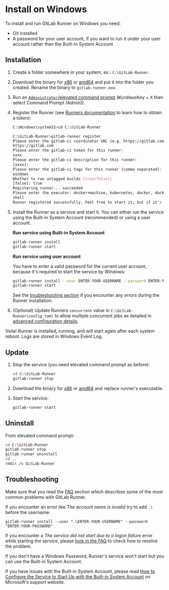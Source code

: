 # Install on Windows

To install and run GitLab Runner on Windows you need:
* Git installed
* A password for your user account, if you want to run it under your user
  account rather than the Built-in System Account

## Installation

1. Create a folder somewhere in your system, ex.: `C:\GitLab-Runner`.

1. Download the binary for [x86][]  or [amd64][] and put it into the folder you
   created. Rename the binary to `gitlab-runner.exe`.

1. Run an [`Administrator`/elevated command prompt][prompt] (<kbd>WindowsKey</kbd> + <kbd>X</kbd> then select Command Prompt (Admin)).

1. Register the Runner (see [Runners documentation](https://docs.gitlab.com/ce/ci/runners/) to learn how to obtain a token):

    ```bash
    C:\Windows\system32>cd C:\GitLab-Runner

    C:\GitLab-Runner>gitlab-runner register
    Please enter the gitlab-ci coordinator URL (e.g. https://gitlab.com/):
    https://gitlab.com
    Please enter the gitlab-ci token for this runner:
    xxxx
    Please enter the gitlab-ci description for this runner:
    [xxxx]:
    Please enter the gitlab-ci tags for this runner (comma separated):
    windows
    Whether to run untagged builds [true/false]:
    [false]: true
    Registering runner... succeeded
    Please enter the executor: docker+machine, kubernetes, docker, docker-ssh, parallels, virtualbox, shell, ssh, docker-ssh+machine:
    shell
    Runner registered successfully. Feel free to start it, but if it's running already the config should be automatically reloaded!
    ```

1. Install the Runner as a service and start it. You can either run the service
   using the Built-in System Account (recommended) or using a user account.

    **Run service using Built-in System Account**
  
    ```bash
    gitlab-runner install
    gitlab-runner start
    ```
    
    **Run service using user account**
    
    You have to enter a valid password for the current user account, because 
    it's required to start the service by Windows:

    ```bash
    gitlab-runner install --user ENTER-YOUR-USERNAME --password ENTER-YOUR-PASSWORD
    gitlab-runner start
    ```
    
    See the [troubleshooting section](#troubleshooting) if you encounter any
    errors during the Runner installation.

1. (Optional) Update Runners `concurrent` value in `C:\GitLab-Runner\config.toml`
   to allow multiple concurrent jobs as detailed in [advanced configuration details](https://docs.gitlab.com/runner/configuration/advanced-configuration.html).

Voila! Runner is installed, running, and will start again after each system reboot.
Logs are stored in Windows Event Log.

## Update

1. Stop the service (you need elevated command prompt as before):

    ```bash
    cd C:\GitLab-Runner
    gitlab-runner stop
    ```

1. Download the binary for [x86][] or [amd64][] and replace runner's executable.
1. Start the service:

    ```bash
    gitlab-runner start
    ```

## Uninstall

From elevated command prompt:

```bash
cd C:\GitLab-Runner
gitlab-runner stop
gitlab-runner uninstall
cd ..
rmdir /s GitLab-Runner
```

## Troubleshooting

Make sure that you read the [FAQ](../faq/README.md) section which describes
some of the most common problems with GitLab Runner.

If you encounter an error like _The account name is invalid_ try to add `.\` before the username:

```shell
gitlab-runner install --user ".\ENTER-YOUR-USERNAME" --password "ENTER-YOUR-PASSWORD"
```

If you encounter a _The service did not start due to a logon failure_ error
while starting the service, please [look in the FAQ](../faq/README.md#13-the-service-did-not-start-due-to-a-logon-failure-error-when-starting-service-on-windows) to check how to resolve the problem.

If you don't have a Windows Password, Runner's service won't start but you can 
use the Built-in System Account. 

If you have issues with the Built-in System Account, please read 
[How to Configure the Service to Start Up with the Built-in System Account](https://support.microsoft.com/en-us/kb/327545#6)
on Microsoft's support website.

[x86]: https://gitlab-ci-multi-runner-downloads.s3.amazonaws.com/latest/binaries/gitlab-ci-multi-runner-windows-386.exe
[amd64]: https://gitlab-ci-multi-runner-downloads.s3.amazonaws.com/latest/binaries/gitlab-ci-multi-runner-windows-amd64.exe
[prompt]: https://www.tenforums.com/tutorials/2790-elevated-command-prompt-open-windows-10-a.html
